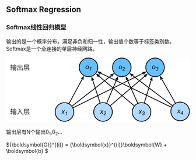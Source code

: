 ## Softmax Regression 



### Softmax线性回归模型

输出的是一个概率分布，满足非负和归一性，输出值个数等于标签类别数。Softmax是一个全连接的单层神经网路。

![img](../Images/3.4_softmaxreg.svg)

输出层有N个输出$0_{1}$,$0_{2}$...


${\boldsymbol{O}}^{(i)} = {\boldsymbol{x}}^{(i)}\boldsymbol{W} + \boldsymbol{b} $
